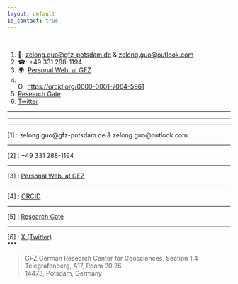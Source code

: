 ```yaml
---
layout: default
is_contact: true
---
```


<br>

1. &#128231;: zelong.guo@gfz-potsdam.de & zelong.guo@outlook.com  
2. &#9742;: +49 331 288-1194  
3. &#127757;: [Personal Web. at GFZ](https://www.gfz-potsdam.de/en/staff/zelong-guo/sec14/)
4. <div itemscope itemtype="https://schema.org/Person"><a itemprop="sameAs" content="https://orcid.org/0000-0001-7064-5961" href="https://orcid.org/0000-0001-7064-5961" target="orcid.widget" rel="me noopener noreferrer" style="vertical-align:top;"><img src="https://orcid.org/sites/default/files/images/orcid_16x16.png" style="width:1em;margin-right:.5em;" alt="ORCID iD icon">https://orcid.org/0000-0001-7064-5961</a></div>
5. [Research Gate](https://www.researchgate.net/profile/Zelong-Guo)  
6. [Twitter](https://twitter.com/zelong_guo)  

---
---

<!-- setting it with my fontawesome kit -->
<script src="https://kit.fontawesome.com/c30765c418.js" crossorigin="anonymous"></script>

---
<div style="text-align: left;">
    [1]  <i class="fa-solid fa-envelope fa-1x" style="vertical-align: middle;"></i>: zelong.guo@gfz-potsdam.de & zelong.guo@outlook.com 
</div>

---
<div style="text-align: left;">
    [2]  <i class="fa-solid fa-phone fa-1x" style="vertical-align: middle;"></i>: +49 331 288-1194
</div>

---
<div style="text-align: left;">
    [3]  <i class="fa-solid fa-arrow-up-right-from-square fa-1x" style="vertical-align: middle;"></i>: <a href="https://www.gfz-potsdam.de/en/staff/zelong-guo/sec14/">Personal Web. at GFZ</a>
</div>

---
<div style="text-align: left;">
    [4]  <i class="fa-brands fa-orcid fa-1x" style="vertical-align: middle;"></i>: <a href="https://orcid.org/0000-0001-7064-5961">ORCID</a>
</div>

---
<div style="text-align: left;">
    [5]  <i class="fa-brands fa-researchgate fa-1x" style="vertical-align: middle;"></i>: <a href="https://www.researchgate.net/profile/Zelong-Guo">Research Gate</a>
</div>

---
<div style="text-align: left;">
    [6]  <i class="fa-brands fa-x-twitter fa-1x" style="vertical-align: middle;"></i>: <a href="https://twitter.com/zelong_guo">X (Twitter)</a>
</div>
***

> GFZ German Research Center for Geosciences, Section 1.4   
Telegrafenberg, A17, Room 20.26  
14473, Potsdam, Germany

<br>
